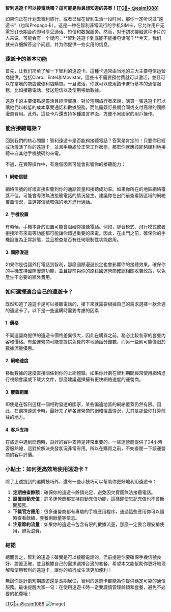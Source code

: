**智利遠遊卡可以接電話嗎？這可能是你最想知道的答案！[[TG💪+ @esim1088](https://t.me/s/esim1088)]**

如果你正在计划去智利旅行，或者已经在智利生活一段时间，那你一定听说过“遠遊卡”（也叫Prepago卡）。这是一种在智利非常流行的手机SIM卡，它允许用户无需签订长期合约即可享受通话、短信和数据服务。然而，对于初次接触这种卡片的人来说，可能会有一个疑问：**智利遠遊卡到底能不能接电话呢？**今天，我们就来详细解答这个问题，并为你提供一些实用的信息。

### 遠遊卡的基本功能

首先，让我们简单了解一下智利的遠遊卡。這種卡通常由当地的三大主要电信运营商提供，包括Claro、Entel和Movistar。這些卡不需要預付費就可以激活，並且可以在當地的商店或便利店購買。一旦激活，你就可以使用該卡進行基本的通信服務，比如接聽電話、發送短信以及使用移動數據。

遠遊卡的主要優點是靈活且經濟實惠。對於短期旅行者來說，購買一張遠遊卡可以讓他們以較低的成本享受通話和數據服務，而無需簽訂長期合同或支付高昂的國際漫遊費用。此外，這些卡片還支持多種語言界面，方便不同國家的用戶操作。

### 能否接聽電話？

回到我們的核心問題：智利遠遊卡是否能夠接聽電話？答案是肯定的！只要你已經成功激活了你的遠遊卡，並且手機處於正常工作狀態，那麼你就應該能夠順利地接聽來自其他手機號碼的來電。

不過，在實際操作中，有幾個因素可能會影響你的接聽能力：

#### 1. **網絡信號**
   網絡信號的好壞直接影響到你的通話質量和接聽成功率。如果你所在的地區網絡覆蓋不佳，可能會導致無法接聽電話的情況發生。建議你在出門前查看該區域的網絡覆蓋情況，並選擇信號較強的地方進行通話。

#### 2. **手機設置**
   有時候，手機本身的設置可能會阻礙你接聽電話。例如，靜音模式、飛行模式或者拒接所有來電等功能都可能讓你錯過重要的來電。因此，在出門之前，確保你的手機設置為正常狀態，並且檢查是否有任何限制性功能啟用。

#### 3. **國際漫遊**
   如果你是從國外打電話到智利，那麼國際漫遊設定也會影響你的接聽效果。確保你的手機支持國際漫遊功能，並且提前與你的原籍國運營商確認相關收費政策，以免產生不必要的額外費用。

### 如何選擇適合自己的遠遊卡？

既然知道了遠遊卡是可以接聽電話的，接下來就需要根據自己的需求選擇一款合適的遠遊卡了。以下是一些選購時需要考慮的因素：

#### 1. **價格**
   不同運營商提供的遠遊卡價格差異很大，因此在購買之前，務必比較各家的套餐內容和價格。有些運營商可能會提供免費的本地通話分鐘數，而另一些則可能僅限於數據流量優惠。

#### 2. **網絡速度**
   移動數據的速度直接關係到你的上網體驗。如果你計劃在智利期間經常使用網絡進行視頻會議或下載大文件，那麼建議選擇擁有更快網絡速度的運營商。

#### 3. **覆蓋範圍**
   即使是在智利這樣一個相對發達的國家，某些偏遠地區的網絡覆蓋仍然有限。因此，在選擇遠遊卡時，最好先了解各運營商的網絡覆蓋情況，尤其是那些你打算前往的地方。

#### 4. **客戶支持**
   在旅途中遇到問題時，良好的客戶支持是非常重要的。一些運營商提供了24小時客服熱線，這對於解決突發狀況非常有用。所以在購買之前，不妨查閱一下該運營商的客戶評價。

### 小貼士：如何更高效地使用遠遊卡？

除了上述提到的選購技巧外，還有一些小技巧可以幫助你更好地利用遠遊卡：

1. **定期檢查餘額**：確保你的遠遊卡餘額充足，避免因欠費而無法接聽電話。
2. **設置自動充值**：許多運營商都支持自動充值功能，這樣即使忘記充值也不會斷開服務。
3. **下載官方應用**：很多運營商都有專屬的手機應用程序，通過這些應用你可以隨時查看餘額、套餐剩餘量等信息。
4. **注意節約流量**：如果你的遠遊卡包含有限的數據流量，那麼一定要合理安排使用，避免浪費。

### 結語

總而言之，智利的遠遊卡確實是可以接聽電話的，但前提是你要確保手機信號良好、設置正確，並且根據自己的需求選擇合適的套餐。希望本文能幫助你更好地理解和使用智利的遠遊卡，讓你的旅行或生活更加便利！

無論你是計劃短期旅遊還是長期居住，智利的遠遊卡都能為你提供穩定可靠的通信服務。最後提醒大家一句：在使用遠遊卡時一定要謹慎管理餘額和套餐，避免不必要的花費哦！

[[TG💪+ @esim1088](https://t.me/s/esim1088) ![Image](https://i.postimg.cc/4NQfJmqS/Snipaste-2025-05-13-00-14-12.png)]